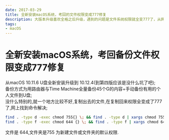 ```yaml
---
date: 2017-03-29
title: 全新安装macOS系统，考回的文件权限变成777修复
description: 大版本升级喜欢全格之后升级，遇到的问题是文件系统权限就全变777了，从网上找到了解决办法
tags:
- macOS
---
```

# 全新安装macOS系统，考回备份文件权限变成777修复
从macOS 10.11.6 U盘全新安装升级到 10.12.4(到第四版应该是没什么坑了吧);  
备份方式为用路由器与Time Machine全量备份45个G的内容+手动备份有用的个人文件到U盘;  
没什么特别的,就一个地方比较不好,复制出去的文件,在复制回来权限全变成了777了,网上找到命令解决;  
```bash
find . -type d -exec chmod 755{} \; && find . -type d | xargs chmod 755 && chmod 755 `find -type d`
find . -type f -exec chmod 644 {} \; && find . -type f | xargs chmod 644 && chmod 644 `find -type f`
```

文件是 644,文件夹是755 为新建文件或文件夹的默认权限.
<Comment />